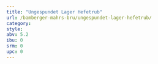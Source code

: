 ```yaml
---
title: "Ungespundet Lager Hefetrub"
url: /bamberger-mahrs-bru/ungespundet-lager-hefetrub/
category: 
style: 
abv: 5.2
ibu: 0
srm: 0
upc: 0
---
```


